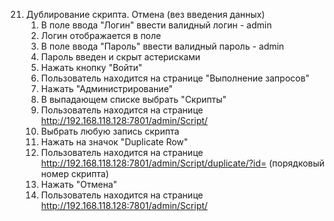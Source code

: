 21. Дублирование скрипта. Отмена (вез введения данных)
    1. В поле ввода "Логин" ввести валидный логин - admin
    1. Логин отображается в поле
    1. В поле ввода "Пароль" ввести валидный пароль - admin
    1. Пароль введен и скрыт астерисками
    1. Нажать кнопку "Войти" 
    1. Пользователь находится на странице "Выполнение запросов"
    1. Нажать "Администрирование"
    1. В выпадающем списке выбрать "Скрипты"
    1. Пользователь находится на странице http://192.168.118.128:7801/admin/Script/
    1. Выбрать любую запись скрипта 
    1. Нажать на значок "Duplicate Row"
    1. Пользователь находится на странице http://192.168.118.128:7801/admin/Script/duplicate/?id= (порядковый номер скрипта)
    1. Нажать "Отмена"
    1. Пользователь находится на странице http://192.168.118.128:7801/admin/Script/